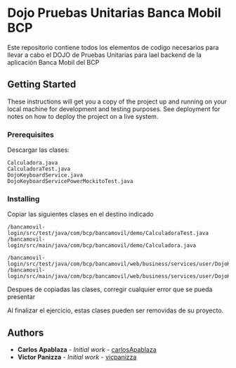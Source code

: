 # Dojo Pruebas Unitarias Banca Mobil BCP

Este repositorio contiene todos los elementos de codigo necesarios para llevar a cabo el DOJO de Pruebas Unitarias para lael backend de la aplicación Banca Mobil del BCP

## Getting Started

These instructions will get you a copy of the project up and running on your local machine for development and testing purposes. See deployment for notes on how to deploy the project on a live system.

### Prerequisites

Descargar las clases:

```
Calculadora.java
CalculadoraTest.java
DojoKeyboardService.java
DojoKeyboardServicePowerMockitoTest.java
```


### Installing

Copiar las siguientes clases en el destino indicado

```
/bancamovil-login/src/test/java/com/bcp/bancamovil/demo/CalculadoraTest.java
/bancamovil-login/src/main/java/com/bcp/bancamovil/demo/Calculadora.java
```


```
/bancamovil-login/src/test/java/com/bcp/bancamovil/web/business/services/user/DojoKeyboardServicePowerMockitoTest.java
/bancamovil-login/src/main/java/com/bcp/bancamovil/web/business/services/user/DojoKeyboardService.java
```

Despues de copiadas las clases, corregir cualquier error que se pueda presentar 

Al finalizar el ejercicio, estas clases pueden ser removidas de su proyecto.

## Authors

* **Carlos Apablaza** - *Initial work* - [carlosApablaza](https://github.com/capablaza)
* **Victor Panizza** - *Initial work* - [vicpanizza](https://github.com/vicpanizza)